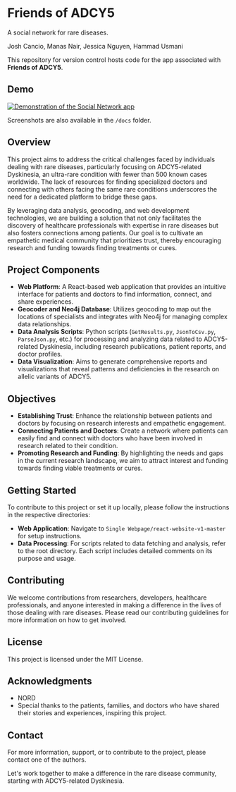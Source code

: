 # Friends of ADCY5
A social network for rare diseases.

Josh Cancio, Manas Nair, Jessica Nguyen, Hammad Usmani

This repository for version control hosts code for the app associated with **Friends of ADCY5**.

## Demo

[![Demonstration of the Social Network app](http://img.youtube.com/vi/nMjota5Zhok/0.jpg)](https://www.youtube.com/watch?v=nMjota5Zhok "Friends of ADCY5 Video")

Screenshots are also available in the `/docs` folder.

## Overview

This project aims to address the critical challenges faced by individuals dealing with rare diseases, particularly focusing on ADCY5-related Dyskinesia, an ultra-rare condition with fewer than 500 known cases worldwide. The lack of resources for finding specialized doctors and connecting with others facing the same rare conditions underscores the need for a dedicated platform to bridge these gaps.

By leveraging data analysis, geocoding, and web development technologies, we are building a solution that not only facilitates the discovery of healthcare professionals with expertise in rare diseases but also fosters connections among patients. Our goal is to cultivate an empathetic medical community that prioritizes trust, thereby encouraging research and funding towards finding treatments or cures.

## Project Components

- **Web Platform**: A React-based web application that provides an intuitive interface for patients and doctors to find information, connect, and share experiences.
- **Geocoder and Neo4j Database**: Utilizes geocoding to map out the locations of specialists and integrates with Neo4j for managing complex data relationships.
- **Data Analysis Scripts**: Python scripts (`GetResults.py`, `JsonToCsv.py`, `ParseJson.py`, etc.) for processing and analyzing data related to ADCY5-related Dyskinesia, including research publications, patient reports, and doctor profiles.
- **Data Visualization**: Aims to generate comprehensive reports and visualizations that reveal patterns and deficiencies in the research on allelic variants of ADCY5.

## Objectives

- **Establishing Trust**: Enhance the relationship between patients and doctors by focusing on research interests and empathetic engagement.
- **Connecting Patients and Doctors**: Create a network where patients can easily find and connect with doctors who have been involved in research related to their condition.
- **Promoting Research and Funding**: By highlighting the needs and gaps in the current research landscape, we aim to attract interest and funding towards finding viable treatments or cures.

## Getting Started

To contribute to this project or set it up locally, please follow the instructions in the respective directories:

- **Web Application**: Navigate to `Single Webpage/react-website-v1-master` for setup instructions.
- **Data Processing**: For scripts related to data fetching and analysis, refer to the root directory. Each script includes detailed comments on its purpose and usage.

## Contributing

We welcome contributions from researchers, developers, healthcare professionals, and anyone interested in making a difference in the lives of those dealing with rare diseases. Please read our contributing guidelines for more information on how to get involved.

## License

This project is licensed under the MIT License.

## Acknowledgments

- NORD
- Special thanks to the patients, families, and doctors who have shared their stories and experiences, inspiring this project.

## Contact

For more information, support, or to contribute to the project, please contact one of the authors.

Let's work together to make a difference in the rare disease community, starting with ADCY5-related Dyskinesia.